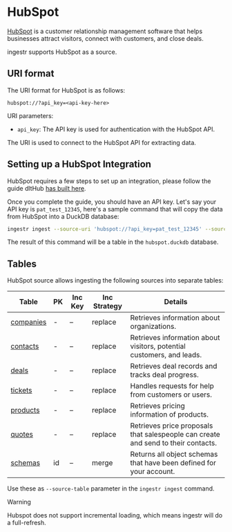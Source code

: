 # HubSpot

[HubSpot](https://www.hubspot.com/) is a customer relationship management software that helps businesses attract visitors, connect with customers, and close deals.

ingestr supports HubSpot as a source.

## URI format

The URI format for HubSpot is as follows:

```plaintext
hubspot://?api_key=<api-key-here>
```

URI parameters:

- `api_key`: The API key is used for authentication with the HubSpot API.

The URI is used to connect to the HubSpot API for extracting data.

## Setting up a HubSpot Integration

HubSpot requires a few steps to set up an integration, please follow the guide dltHub [has built here](https://dlthub.com/docs/dlt-ecosystem/verified-sources/hubspot#setup-guide).

Once you complete the guide, you should have an API key. Let's say your API key is `pat_test_12345`, here's a sample command that will copy the data from HubSpot into a DuckDB database:

```sh
ingestr ingest --source-uri 'hubspot://?api_key=pat_test_12345' --source-table 'companies' --dest-uri duckdb:///hubspot.duckdb --dest-table 'companies.data'
```

The result of this command will be a table in the `hubspot.duckdb` database.

## Tables

HubSpot source allows ingesting the following sources into separate tables:
 
Table           | PK | Inc Key | Inc Strategy | Details                                                                                                                                        |
| --------------- | ----------- | --------------- | ------------------- | ---------------------------------------------------------------------------------------------------------------------------------------------- |
| [companies](https://developers.hubspot.com/docs/reference/api/crm/objects/companies#get-%2Fcrm%2Fv3%2Fobjects%2Fcompanies)     | - | –                | replace               | Retrieves information about organizations. |
| [contacts](https://developers.hubspot.com/docs/reference/api/crm/objects/contacts#get-%2Fcrm%2Fv3%2Fobjects%2Fcontacts)     | - | –                | replace               | Retrieves information about visitors, potential customers, and leads. |
| [deals](https://developers.hubspot.com/docs/reference/api/crm/objects/deals#get-%2Fcrm%2Fv3%2Fobjects%2Fdeals)       | - | –                | replace               | Retrieves deal records and tracks deal progress.|
| [tickets](https://developers.hubspot.com/docs/reference/api/crm/objects/tickets#basic)     | - | –                | replace               | Handles requests for help from customers or users. |
| [products](https://developers.hubspot.com/docs/reference/api/crm/objects/products#get-%2Fcrm%2Fv3%2Fobjects%2Fproducts)     | - | –                | replace               | Retrieves pricing information of products. |
| [quotes](https://developers.hubspot.com/docs/reference/api/crm/objects/quotes#get-%2Fcrm%2Fv3%2Fobjects%2Fquotes)        | - | –                | replace               | Retrieves price proposals that salespeople can create and send to their contacts. |
| [schemas](https://developers.hubspot.com/docs/reference/api/crm/objects/schemas#get-%2Fcrm-object-schemas%2Fv3%2Fschemas)      | id | –                | merge               | Returns all object schemas that have been defined for your account.  |

Use these as `--source-table` parameter in the `ingestr ingest` command.

> [!WARNING]
> Hubspot does not support incremental loading, which means ingestr will do a full-refresh.


